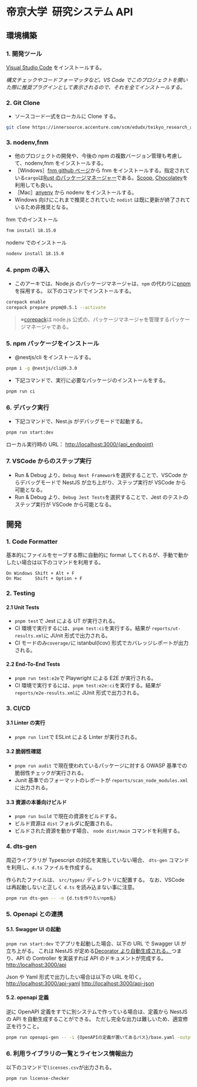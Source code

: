 # 帝京大学 ​ 研究システム API

## 環境構築

### 1. 開発ツール

[Visual Studio Code](https://azure.microsoft.com/ja-jp/products/visual-studio-code/) をインストールする。

_構文チェックやコードフォーマッタなど。VS Code でこのプロジェクトを開いた際に推奨プラグインとして表示されるので、それを全てインストールする。_

### 2. Git Clone

- ソースコード一式をローカルに Clone する。

```bash
git clone https://innersource.accenture.com/scm/edudx/teikyo_research_api.git
```

### 3. nodenv,fnm

- 他のプロジェクトの開発や、今後の npm の複数バージョン管理も考慮して、nodenv,fnm をインストールする。
- ［Windows］[fnm github ページ](https://github.com/Schniz/fnm#using-cargo-linuxmacoswindows)から fnm をインストールする。指定されている`cargo`は[Rust のパッケージマネージャー](https://www.rust-lang.org/ja/tools/install)である。[Scoop](https://github.com/ScoopInstaller/Scoop), [Chocolatey](https://chocolatey.org/install#installing-chocolatey)を利用しても良い。
- ［Mac］[anyenv](https://github.com/anyenv/anyenv) から nodenv をインストールする。
- Windows 向けにこれまで推奨とされていた `nodist` は既に更新が終了されているため非推奨となる。

fnm でのインストール

```bash
fnm install 18.15.0
```

nodenv でのインストール

```bash
nodenv install 18.15.0
```

### 4. pnpm の導入

- このアーキでは、Node.js のパッケージマネージャは、`npm` の代わりに[pnpm](https://pnpm.io/)を採用する。
  以下のコマンドでインストールする。

```bash
corepack enable
corepack prepare pnpm@8.5.1 --activate
```

> ※[corepack](https://nodejs.org/api/corepack.html)は node.js 公式の、パッケージマネージャを管理するパッケージマネージャである。

### 5. npm パッケージをインストール

- @nestjs/cli をインストールする。

```bash
pnpm i -g @nestjs/cli@9.3.0
```

- 下記コマンドで、実行に必要なパッケージのインストールをする。

```bash
pnpm run ci
```

### 6. デバック実行

- 下記コマンドで、Nest.js がデバッグモードで起動する。

```bash
pnpm run start:dev
```

ローカル実行時の URL： <http://localhost:3000/{api_endpoint}>

### 7. VSCode からのステップ実行

- Run & Debug より、`Debug Nest Framework`を選択することで、VSCode からデバッグモードで NestJS が立ち上がり、ステップ実行が VSCode から可能となる。
- Run & Debug より、`Debug Jest Tests`を選択することで、Jest のテストのステップ実行が VSCode から可能となる。

## 開発

### 1. Code Formatter

基本的にファイルをセーブする際に自動的に format してくれるが、手動で動かしたい場合は以下のコマンドを利用する。

```text
On Windows Shift + Alt + F
On Mac     Shift + Option + F
```

### 2. Testing

#### 2.1 Unit Tests

- `pnpm test`で Jest による UT が実行される。
- CI 環境で実行するには、`pnpm test:ci`を実行する。結果が `reports/ut-results.xml`に JUnit 形式で出力される。
- CI モードのみ`coverage/`に istanbul(lcov) 形式でカバレッジレポートが出力される。

#### 2.2 End-To-End Tests

- `pnpm run test:e2e`で Playwright による E2E が実行される。
- CI 環境で実行するには、`pnpm test:e2e:ci`を実行する。結果が `reports/e2e-results.xml`に JUnit 形式で出力される。

### 3. CI/CD

#### 3.1 Linter の実行

- `pnpm run lint`で ESLint による Linter が実行される。

#### 3.2 脆弱性確認

- `pnpm run audit` で現在使われているパッケージに対する OWASP 基準での脆弱性チェックが実行される。
- Junit 基準でのフォーマットのレポートが `reports/scan_node_modules.xml` に出力される。

#### 3.3 資源の本番向けビルド

- `pnpm run build` で現在の資源をビルドする。
- ビルド資源は `dist` フォルダに配置される。
- ビルドされた資源を動かす場合、 `node dist/main` コマンドを利用する。

### 4. dts-gen

周辺ライブラリが Typescript の対応を実施していない場合、 `dts-gen` コマンドを利用し、`d.ts` ファイルを作成する。

作られたファイルは、 `src/types/` ディレクトリに配置する。
なお、VSCode は再起動しないと正しく `d.ts` を読み込まない事に注意。

```bash
pnpm run dts-gen -- -m {d.tsを作りたいnpm名}
```

### 5. Openapi との連携

#### 5.1. Swagger UI の起動

`pnpm run start:dev` でアプリを起動した場合、以下の URL で Swagger UI が立ち上がる。
これは NestJS が定める[Decorator より自動生成される。](https://docs.nestjs.com/openapi/types-and-parameters)つまり、API の Controller を実装すれば API のドキュメントが完成する。
<http://localhost:3000/api>

Json や Yaml 形式で出力したい場合は以下の URL を叩く。
<http://localhost:3000/api-yaml>
<http://localhost:3000/api-json>

#### 5.2. openapi 定義

逆に OpenAPI 定義をすでに別システムで作っている場合は、定義から NestJS の API を自動生成することができる。
ただし完全な出力は難しいため、適宜修正を行うこと。

```bash
pnpm run openapi-gen -- -i {OpenAPIの定義が置いてあるパス}/base.yaml -output ./generated -g typescript-nestjs
```

### 6. 利用ライブラリの一覧とライセンス情報出力

以下のコマンドで`licenses.csv`が出力される。

```bash
pnpm run license-checker
```
